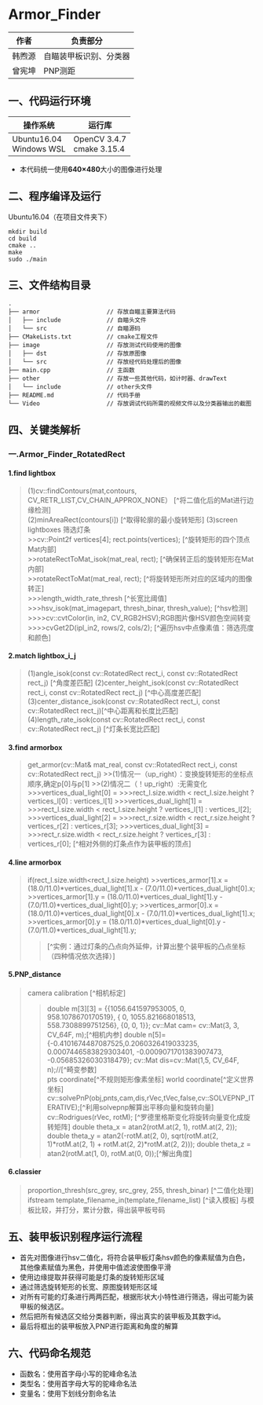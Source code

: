 # Armor_Finder

| 作者   | 负责部分       |
| ------ | -------------- |
| 韩煦源 | 自瞄装甲板识别、分类器 |
| 曾宪坤 | PNP测距 |

## 一、代码运行环境

|操作系统|运行库|
|-------|--------|
|Ubuntu16.04<br />Windows WSL|OpenCV 3.4.7<br />cmake 3.15.4|

- 本代码统一使用**640×480**大小的图像进行处理

## 二、程序编译及运行

Ubuntu16.04（在项目文件夹下）

```shell
mkdir build
cd build
cmake ..
make
sudo ./main
```

## 三、文件结构目录

``` Files Structure
.
├── armor                   // 存放自瞄主要算法代码
│   ├── include             // 自瞄头文件
│   └── src                 // 自瞄源码
├── CMakeLists.txt          // cmake工程文件
├── image                   // 存放测试代码使用的图像
│   ├── dst                 // 存放原图像
│   └── src                 // 存放经代码处理后的图像
├── main.cpp                // 主函数
├── other                   // 存放一些其他代码，如计时器、drawText
│   └── include             // other头文件
├── README.md               // 代码手册
└── Video                   // 存放调试代码所需的视频文件以及分类器输出的截图
```

## 四、关键类解析  

### 一.Armor_Finder_RotatedRect  

#### 1.find lightbox  

 >(1)cv::findContours(mat,contours, CV_RETR_LIST,CV_CHAIN_APPROX_NONE） [^将二值化后的Mat进行边缘检测]  
 >(2)minAreaRect(contours[i])                                           [^取得轮廓的最小旋转矩形]
 >(3)screen lightboxes 筛选灯条  
    >>cv::Point2f vertices[4]; rect.points(vertices);                   [^旋转矩形的四个顶点Mat内部]  
    >>rotateRectToMat_isok(mat_real, rect);                             [^确保转正后的旋转矩形在Mat内部]  
    >>rotateRectToMat(mat_real, rect);                                  [^将旋转矩形所对应的区域内的图像转正]  
      >>>length_width_rate_thresh                                       [^长宽比阈值]  
      >>>hsv_isok(mat_imagepart, thresh_binar, thresh_value);           [^hsv检测]  
        >>>>cv::cvtColor(in, in2, CV_RGB2HSV);RGB图片像HSV颜色空间转变  
        >>>>cvGet2D(ipl_in2, rows/2, cols/2);                           [^遍历hsv中点像素值：筛选亮度和颜色]

#### 2.match lightbox_i_j  

 >(1)angle_isok(const cv::RotatedRect rect_i, const cv::RotatedRect rect_j)          [^角度差匹配]
 >(2)center_height_isok(const cv::RotatedRect rect_i, const cv::RotatedRect rect_j)  [^中心高度差匹配]
 >(3)center_distance_isok(const cv::RotatedRect rect_i, const cv::RotatedRect rect_j)[^中心距离和长度比匹配]
 >(4)length_rate_isok(const cv::RotatedRect rect_i, const cv::RotatedRect rect_j)    [^灯条长宽比匹配]  

#### 3.find armorbox  

 >get_armor(cv::Mat& mat_real, const cv::RotatedRect rect_i, const cv::RotatedRect rect_j)
     >>(1)情况一（up_right）：变换旋转矩形的坐标点顺序,确定p[0]与p[1]
     >>(2)情况二（！up_right）:无需变化  
      >>>vertices_dual_light[0] =
      >>>rect_l.size.width < rect_l.size.height ? vertices_l[0] : vertices_l[1]
      >>>vertices_dual_light[1] =
      >>>rect_l.size.width < rect_l.size.height ? vertices_l[1] : vertices_l[2];
      >>>vertices_dual_light[2] =
      >>>rect_r.size.width < rect_r.size.height ? vertices_r[2] : vertices_r[3];
      >>>vertices_dual_light[3] =
      >>>rect_r.size.width < rect_r.size.height ? vertices_r[3] : vertices_r[0];                   [^相对外侧的灯条点作为装甲板的顶点]

#### 4.line armorbox  

 >if(rect_l.size.width<rect_l.size.height)
         >>vertices_armor[1].x = (18.0/11.0)*vertices_dual_light[1].x - (7.0/11.0)*vertices_dual_light[0].x;
         >>vertices_armor[1].y = (18.0/11.0)*vertices_dual_light[1].y - (7.0/11.0)*vertices_dual_light[0].y;
         >>vertices_armor[0].x = (18.0/11.0)*vertices_dual_light[0].x - (7.0/11.0)*vertices_dual_light[1].x;
         >>vertices_armor[0].y = (18.0/11.0)*vertices_dual_light[0].y - (7.0/11.0)*vertices_dual_light[1].y;
  >>[^实例：通过灯条的凸点向外延伸，计算出整个装甲板的凸点坐标（四种情况依次选择）]  

#### 5.PNP_distance  

 >camera calibration [^相机标定]
   >>double m[3][3] = {{1056.641597953005, 0, 958.1078670170519}, { 0, 1055.821668018513, 558.7308899751256}, {0, 0, 1}};
   cv::Mat cam= cv::Mat(3, 3, CV_64F, m);[^相机内参]
   >>double n[5]={-0.4101674487087525,0.2060326419033235, 0.0007446583829303401, -0.0009071701383907473, -0.05685326030318479};
   cv::Mat dis=cv::Mat(1,5, CV_64F, n);//[^畸变参数]  
 >pts coordinate[^不规则矩形像素坐标]
 >world coordinate[^定义世界坐标]  
 >cv::solvePnP(obj,pnts,cam,dis,rVec,tVec,false,cv::SOLVEPNP_ITERATIVE);[^利用solvepnp解算出平移向量和旋转向量]  
 >cv::Rodrigues(rVec, rotM); [^罗德里格斯变化将旋转向量变化成旋转矩阵]
 >double theta_x = atan2(rotM.at(2, 1), rotM.at(2, 2));
  double theta_y = atan2(-rotM.at(2, 0),
                   sqrt(rotM.at(2, 1)*rotM.at(2, 1) + rotM.at(2, 2)*rotM.at(2, 2)));
  double theta_z = atan2(rotM.at(1, 0), rotM.at(0, 0));[^解出角度]  

#### 6.classier  

>proportion_thresh(src_grey, src_grey, 255, thresh_binar) [^二值化处理]
>ifstream template_filename_in(template_filename_list) [^读入模板]
>与模板比较，并打分，累计分数，得出装甲板号码

## 五、装甲板识别程序运行流程

- 首先对图像进行hsv二值化，将符合装甲板灯条hsv颜色的像素赋值为白色，其他像素赋值为黑色，并使用中值滤波使图像平滑
- 使用边缘提取并获得可能是灯条的旋转矩形区域
- 通过筛选旋转矩形的长宽、原图旋转矩形区域
- 对所有可能的灯条进行两两匹配，根据形状大小特性进行筛选，得出可能为装甲板的候选区。
- 然后把所有候选区交给分类器判断，得出真实的装甲板及其数字id。
- 最后将框出的装甲板放入PNP进行距离和角度的解算

## 六、代码命名规范

- 函数名：使用首字母小写的驼峰命名法
- 类型名：使用首字母大写的驼峰命名法
- 变量名：使用下划线分割命名法
